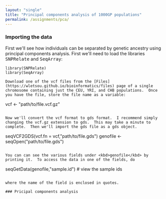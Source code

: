 ```yaml
---
layout: "single"
title: "Principal components analysis of 1000GP populations"
permalink: /assignments/pca/
---
```


### Importing the data

First we'll see how individuals can be separated by genetic ancestry using principal components analysis.  First we'll need to load the libraries <kbd>SNPRelate</kbd> and <kbd>SeqArray</kbd>:

```
library(SNPRelate)
library(SeqArray)

Download one of the vcf files from the [Files](https://wletsou.github.io/bioinformatics/files) page of a single chromosome containing just the CEU, YRI, and CHB populations.  Once you have the file, store the file name as a variable:

```
vcf <- "path/to/file.vcf.gz"
```

Now we'll convert the vcf format to gds format.  I recommend simply changing the vcf.gz extension to gds.  This may take a minute to complete.  Then we'll import the gds file as a gds object.

```
seqVCF2GDS(vcf.fn = vcf,"path/to/file.gds")
genofile <- seqOpen("path/to/file.gds")
```

You can can see the various fields under <kbd>genofile</kbd> by printing it.  To access the data in one of the fields, do

```
seqGetData(genofile,"sample.id") # view the sample ids
```

where the name of the field is enclosed in quotes.

### Pricipal components analysis
